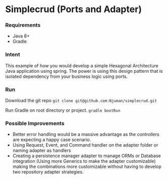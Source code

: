 # Simplecrud (Ports and Adapter)

### Requirements

- Java 8+
- Gradle

### Intent

This example of how you would develop a simple Hexagonal Architecture Java application using spring. The power is using this design pattern that is isolated dependency from your business logic using ports.

### Run

Download the git repo 
`git clone git@github.com:Njuman/simplecrud.git`

Run Gradle on root directory or project.
`gradle bootRun`

### Possible Improvements

- Better error handling would be a massive advantage as the controllers are expecting a happy case scenario.
- Using Request, Event, and Command handler on the adapter folder or naming adapter as handlers
- Creating a persistence manager adapter to manage ORMs or Database integration (Using more Generics to make the adapter customizable) making the combinations more customizable without having to develop two repository adapter strategies.

